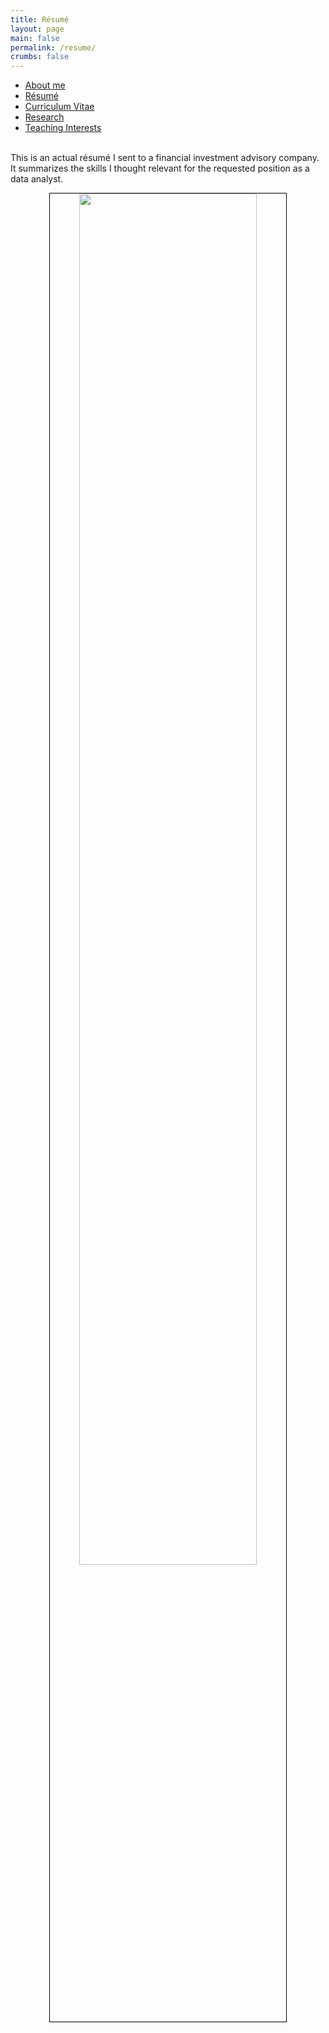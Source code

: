 ```yaml
---
title: Résumé
layout: page
main: false
permalink: /resume/
crumbs: false
---
```


<ul class="nav nav-tabs" role="tablist">
	<li role="presentation"><a href="/about/">About me</a></li>
	<li role="presentation" class="active"><a href="/resume/">Résumé</a></li>
	<li role="presentation"><a href="/cv/">Curriculum Vitae</a></li>
	<li role="presentation"><a href="/research/">Research</a></li>
	<li role="presentation"><a href="/teaching/">Teaching Interests</a></li>
</ul>

<br />

<div class="alert alert-warning" role="alert">
	This is an actual résumé I sent to a financial investment advisory company.  It summarizes the skills I thought relevant for the requested position as a data analyst.
</div>

<p style="text-align:center;">
	<a href="https://www.dropbox.com/s/ziykmd7kz2sj0d9/resumeAlly.pdf?dl=0">
		<img src="https://blancosilva.github.io/images/resumeAlly.jpg" style="width:75%; border:1px solid black; margin-left:auto; margin-right:auto;">
	</a>
</p>
